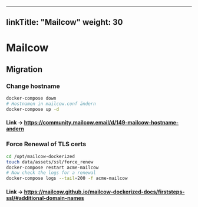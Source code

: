 
---
linkTitle: "Mailcow"
weight: 30
---

# Mailcow

## Migration

### Change hostname

```sh
docker-compose down
# Hostnamen in mailcow.conf ändern
docker-compose up -d
```

#### Link -> https://community.mailcow.email/d/149-mailcow-hostname-andern

### Force Renewal of TLS certs

```sh
cd /opt/mailcow-dockerized
touch data/assets/ssl/force_renew
docker-compose restart acme-mailcow
# Now check the logs for a renewal
docker-compose logs --tail=200 -f acme-mailcow
```

#### Link -> https://mailcow.github.io/mailcow-dockerized-docs/firststeps-ssl/#additional-domain-names


